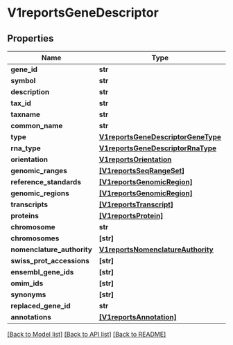 # V1reportsGeneDescriptor


## Properties
Name | Type | Description | Notes
------------ | ------------- | ------------- | -------------
**gene_id** | **str** |  | [optional] 
**symbol** | **str** |  | [optional] 
**description** | **str** |  | [optional] 
**tax_id** | **str** |  | [optional] 
**taxname** | **str** |  | [optional] 
**common_name** | **str** |  | [optional] 
**type** | [**V1reportsGeneDescriptorGeneType**](V1reportsGeneDescriptorGeneType.md) |  | [optional] 
**rna_type** | [**V1reportsGeneDescriptorRnaType**](V1reportsGeneDescriptorRnaType.md) |  | [optional] 
**orientation** | [**V1reportsOrientation**](V1reportsOrientation.md) |  | [optional] 
**genomic_ranges** | [**[V1reportsSeqRangeSet]**](V1reportsSeqRangeSet.md) |  | [optional] 
**reference_standards** | [**[V1reportsGenomicRegion]**](V1reportsGenomicRegion.md) |  | [optional] 
**genomic_regions** | [**[V1reportsGenomicRegion]**](V1reportsGenomicRegion.md) |  | [optional] 
**transcripts** | [**[V1reportsTranscript]**](V1reportsTranscript.md) |  | [optional] 
**proteins** | [**[V1reportsProtein]**](V1reportsProtein.md) |  | [optional] 
**chromosome** | **str** |  | [optional] 
**chromosomes** | **[str]** |  | [optional] 
**nomenclature_authority** | [**V1reportsNomenclatureAuthority**](V1reportsNomenclatureAuthority.md) |  | [optional] 
**swiss_prot_accessions** | **[str]** |  | [optional] 
**ensembl_gene_ids** | **[str]** |  | [optional] 
**omim_ids** | **[str]** |  | [optional] 
**synonyms** | **[str]** |  | [optional] 
**replaced_gene_id** | **str** |  | [optional] 
**annotations** | [**[V1reportsAnnotation]**](V1reportsAnnotation.md) |  | [optional] 

[[Back to Model list]](../README.md#documentation-for-models) [[Back to API list]](../README.md#documentation-for-api-endpoints) [[Back to README]](../README.md)


